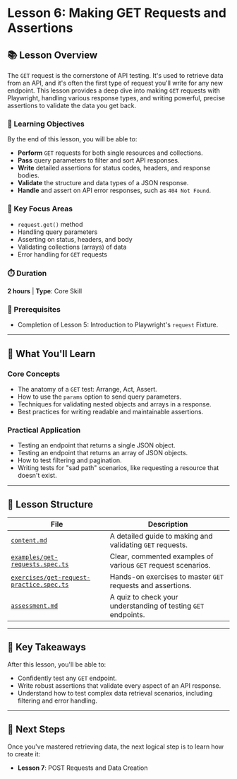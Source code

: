 # Lesson 6: Making GET Requests and Assertions

## 📚 Lesson Overview

The `GET` request is the cornerstone of API testing. It's used to retrieve data from an API, and it's often the first type of request you'll write for any new endpoint. This lesson provides a deep dive into making `GET` requests with Playwright, handling various response types, and writing powerful, precise assertions to validate the data you get back.

### 🎯 Learning Objectives

By the end of this lesson, you will be able to:
- **Perform** `GET` requests for both single resources and collections.
- **Pass** query parameters to filter and sort API responses.
- **Write** detailed assertions for status codes, headers, and response bodies.
- **Validate** the structure and data types of a JSON response.
- **Handle** and assert on API error responses, such as `404 Not Found`.

### 🔑 Key Focus Areas
- `request.get()` method
- Handling query parameters
- Asserting on status, headers, and body
- Validating collections (arrays) of data
- Error handling for `GET` requests

### ⏱️ Duration
**2 hours** | **Type**: Core Skill

### 🔗 Prerequisites
- Completion of Lesson 5: Introduction to Playwright's `request` Fixture.

---

## 📖 What You'll Learn

### Core Concepts
- The anatomy of a `GET` test: Arrange, Act, Assert.
- How to use the `params` option to send query parameters.
- Techniques for validating nested objects and arrays in a response.
- Best practices for writing readable and maintainable assertions.

### Practical Application
- Testing an endpoint that returns a single JSON object.
- Testing an endpoint that returns an array of JSON objects.
- How to test filtering and pagination.
- Writing tests for "sad path" scenarios, like requesting a resource that doesn't exist.

---

## 📁 Lesson Structure

| File | Description |
|------|-------------|
| [`content.md`](./content.md) | A detailed guide to making and validating `GET` requests. |
| [`examples/get-requests.spec.ts`](./examples/get-requests.spec.ts) | Clear, commented examples of various `GET` request scenarios. |
| [`exercises/get-request-practice.spec.ts`](./exercises/get-request-practice.spec.ts) | Hands-on exercises to master `GET` requests and assertions. |
| [`assessment.md`](./assessment.md) | A quiz to check your understanding of testing `GET` endpoints. |

---

## 🎯 Key Takeaways

After this lesson, you'll be able to:
- Confidently test any `GET` endpoint.
- Write robust assertions that validate every aspect of an API response.
- Understand how to test complex data retrieval scenarios, including filtering and error handling.

---

## 🔗 Next Steps

Once you've mastered retrieving data, the next logical step is to learn how to create it:
- **Lesson 7**: POST Requests and Data Creation